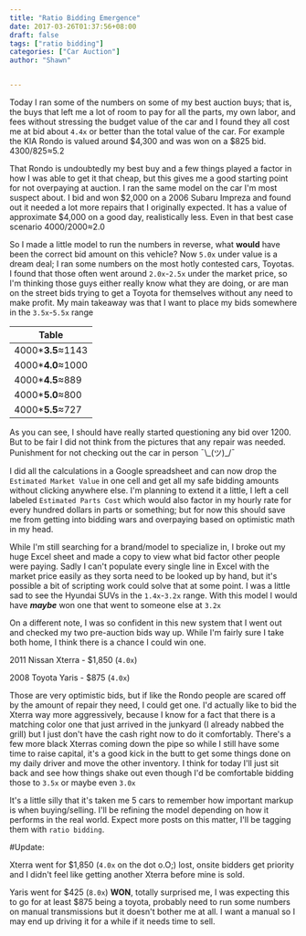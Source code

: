 ```yaml
---
title: "Ratio Bidding Emergence"
date: 2017-03-26T01:37:56+08:00
draft: false
tags: ["ratio bidding"]
categories: ["Car Auction"]
author: "Shawn"


---
```


Today I ran some of the numbers on some of my best auction buys; that is, the buys that left me a lot of room to pay for all the parts, my own labor, and fees without stressing the budget value of the car and I found they all cost me at bid about `4.4x` or better than the total value of the car. For example the KIA Rondo is valued around $4,300 and was won on a $825 bid. 4300/825≈5.2

That Rondo is undoubtedly my best buy and a few things played a factor in how I was able to get it that cheap, but this gives me a good starting point for not overpaying at auction. I ran the same model on the car I'm most suspect about. I bid and won $2,000 on a 2006 Subaru Impreza and found out it needed a lot more repairs that I originally expected. It has a value of approximate $4,000 on a good day, realistically less. Even in that best case scenario 4000/2000≈2.0

So I made a little model to run the numbers in reverse, what **would** have been the correct bid amount on this vehicle? Now `5.0x` under value is a dream deal; I ran some numbers on the most hotly contested cars, Toyotas. I found that those often went around `2.0x`-`2.5x` under the market price, so I'm thinking those guys either really know what they are doing, or are man on the street bids trying to get a Toyota for themselves without any need to make profit. My main takeaway was that I want to place my bids somewhere in the `3.5x`-`5.5x` range

Table |
----|
4000***3.5**≈1143 |
4000***4.0**≈1000 |
4000***4.5**≈889 |
4000***5.0**≈800 |
4000***5.5**≈727 |

As you can see, I should have really started questioning any bid over 1200. But to be fair I did not think from the pictures that any repair was needed. Punishment for not checking out the car in person ¯\\\_(ツ)\_/¯

I did all the calculations in a Google spreadsheet and can now drop the `Estimated Market Value` in one cell and get all my safe bidding amounts without clicking anywhere else. I'm planning to extend it a little, I left a cell labeled `Estimated Parts Cost` which would also factor in my hourly rate for every hundred dollars in parts or something; but for now this should save me from getting into bidding wars and overpaying based on optimistic math in my head.

While I'm still searching for a brand/model to specialize in, I broke out my huge Excel sheet and made a copy to view what bid factor other people were paying. Sadly I can't populate every single line in Excel with the market price easily as they sorta need to be looked up by hand, but it's possible a bit of scripting work could solve that at some point. I was a little sad to see the Hyundai SUVs in the `1.4x`-`3.2x` range. With this model I would have ***maybe*** won one that went to someone else at `3.2x`

On a different note, I was so confident in this new system that I went out and checked my two pre-auction bids way up. While I'm fairly sure I take both home, I think there is a chance I could win one.

2011 Nissan Xterra - $1,850 (`4.0x`)

2008 Toyota Yaris - $875 (`4.0x`)

Those are very optimistic bids, but if like the Rondo people are scared off by the amount of repair they need, I could get one. I'd actually like to bid the Xterra way more aggressively, because I know for a fact that there is a matching color one that just arrived in the junkyard (I already nabbed the grill) but I just don't have the cash right now to do it comfortably. There's a few more black Xterras coming down the pipe so while I still have some time to raise capital, it's a good kick in the butt to get some things done on my daily driver and move the other inventory. I think for today I'll just sit back and see how things shake out even though I'd be comfortable bidding those to `3.5x` or maybe even `3.0x`

It's a little silly that it's taken me 5 cars to remember how important markup is when buying/selling. I'll be refining the model depending on how it performs in the real world. Expect more posts on this matter, I'll be tagging them with `ratio bidding`.


#Update:

Xterra went for $1,850 (`4.0x` on the dot o.O;) lost, onsite bidders get priority and I didn't feel like getting another Xterra before mine is sold.

Yaris went for $425 (`8.0x`) **WON**, totally surprised me, I was expecting this to go for at least $875 being a toyota, probably need to run some numbers on manual transmissions but it doesn't bother me at all. I want a manual so I may end up driving it for a while if it needs time to sell.